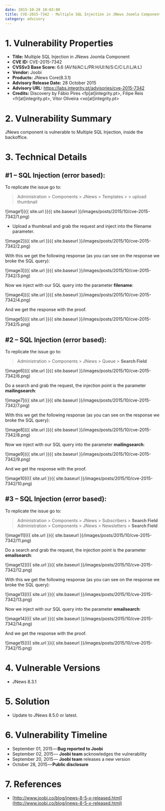 ```yaml
---
date: 2015-10-28 10:03:00
title: CVE-2015-7342 - Multiple SQL Injection in JNews Joomla Component
category: advisory
---
```



# 1. Vulnerability Properties

* **Title:** Multiple SQL Injection in JNews Joomla Component
* **CVE ID:** CVE-2015-7342
* **CVSSv3 Base Score:** 6.6 (AV:N/AC:L/PR:H/UI:N/S:C/C:L/I:L/A:L)
* **Vendor:** Joobi
* **Products:** JNews Core(8.3.1)
* **Advisory Release Date:** 28 October 2015
* **Advisory URL:** https://labs.integrity.pt/advisories/cve-2015-7342
* **Credits:** Discovery by Fábio Pires <fp[at]integrity.pt>, Filipe Reis <fr[at]integrity.pt>, Vitor Oliveira <vo[at]integrity.pt>

# 2. Vulnerability Summary

JNews component is vulnerable to Multiple SQL Injection, inside the backoffice.

# 3. Technical Details

## #1 – SQL Injection (error based):

To replicate the issue go to:

> Administration > Components > JNews > Templates > <choose a template> > upload thumbnail

![image1]({{ site.url }}{{ site.baseurl }}/images/posts/2015/10/cve-2015-7342/1.png)

* Upload a thumbnail and grab the request and inject into the filename parameter.

![image2]({{ site.url }}{{ site.baseurl }}/images/posts/2015/10/cve-2015-7342/2.png)

With this we get the following response (as you can see on the response we broke the SQL query):

![image3]({{ site.url }}{{ site.baseurl }}/images/posts/2015/10/cve-2015-7342/3.png)

Now we inject with our SQL query into the parameter **filename**:

![image4]({{ site.url }}{{ site.baseurl }}/images/posts/2015/10/cve-2015-7342/4.png)

And we get the response with the proof.

![image5]({{ site.url }}{{ site.baseurl }}/images/posts/2015/10/cve-2015-7342/5.png)


## #2 – SQL Injection (error based):

To replicate the issue go to:

> Administration > Components > JNews > Queue > **Search Field**

![image6]({{ site.url }}{{ site.baseurl }}/images/posts/2015/10/cve-2015-7342/6.png)

Do a search and grab the request, the injection point is the parameter **mailingsearch**:

![image7]({{ site.url }}{{ site.baseurl }}/images/posts/2015/10/cve-2015-7342/7.png)

With this we get the following response (as you can see on the response we broke the SQL query):

![image8]({{ site.url }}{{ site.baseurl }}/images/posts/2015/10/cve-2015-7342/8.png)

Now we inject with our SQL query into the parameter **mailingsearch**:

![image9]({{ site.url }}{{ site.baseurl }}/images/posts/2015/10/cve-2015-7342/9.png)

And we get the response with the proof.

![image10]({{ site.url }}{{ site.baseurl }}/images/posts/2015/10/cve-2015-7342/10.png)


## #3 – SQL Injection (error based):

To replicate the issue go to:

> Administration > Components > JNews > Subscribers > **Search Field**<br/>
> Administration > Components > JNews > Newsletters > **Search Field**

![image11]({{ site.url }}{{ site.baseurl }}/images/posts/2015/10/cve-2015-7342/11.png)

Do a search and grab the request, the injection point is the parameter **emailsearch**:

![image12]({{ site.url }}{{ site.baseurl }}/images/posts/2015/10/cve-2015-7342/12.png)

With this we get the following response (as you can see on the response we broke the SQL query):

![image13]({{ site.url }}{{ site.baseurl }}/images/posts/2015/10/cve-2015-7342/13.png)

Now we inject with our SQL query into the parameter **emailsearch**:

![image14]({{ site.url }}{{ site.baseurl }}/images/posts/2015/10/cve-2015-7342/14.png)

And we get the response with the proof.

![image15]({{ site.url }}{{ site.baseurl }}/images/posts/2015/10/cve-2015-7342/15.png)

# 4. Vulnerable Versions

* JNews 8.3.1

# 5. Solution

* Update to JNews 8.5.0 or latest.

# 6. Vulnerability Timeline

* September 01, 2015 — **Bug reported to Joobi**
* September 02, 2015 — **Joobi team** acknowledges the vulnerability
* September 20, 2015 — **Joobi team** releases a new version
* October 28, 2015 — **Public disclosure**

# 7. References

* [http://www.joobi.co/blog/jnews-8-5-x-released.html](http://www.joobi.co/blog/jnews-8-5-x-released.html)